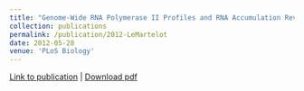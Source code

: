 ```yaml
---
title: "Genome-Wide RNA Polymerase II Profiles and RNA Accumulation Reveal Kinetics of Transcription and Associated Epigenetic Changes During Diurnal Cycles"
collection: publications
permalink: /publication/2012-LeMartelot
date: 2012-05-28
venue: 'PLoS Biology'
---
```


[Link to publication](https://journals.plos.org/plosbiology/article/info%3Adoi%2F10.1371%2Fjournal.pbio.1001442) | 
[Download pdf](http://lasy.github.io/files/2012_Le_Martelot.pdf)
